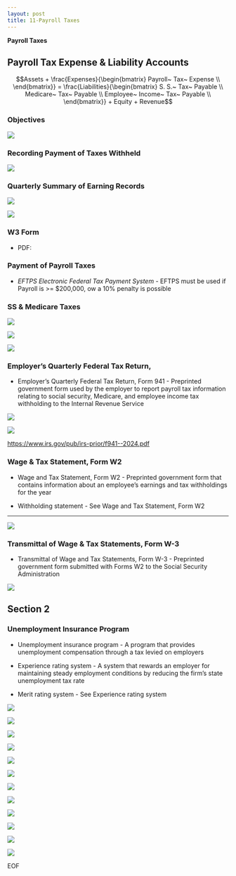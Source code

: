 ```yaml
---
layout: post
title: 11-Payroll Taxes
--- 
```



**Payroll Taxes**

## Payroll Tax Expense & Liability Accounts

$$Assets + \frac{Expenses}{\begin{bmatrix}
Payroll~ Tax~ Expense \\
\end{bmatrix}} = \frac{Liabilities}{\begin{bmatrix}
S. S.~ Tax~ Payable \\
Medicare~ Tax~ Payable \\
Employee~ Income~ Tax~ Payable \\
\end{bmatrix}} + Equity + Revenue$$



### Objectives

![](/assets/mc-graw-accounting-course/chap11.payroll.taxes/1.objectives.png)


### Recording Payment of Taxes Withheld

![](/assets/mc-graw-accounting-course/chap11.payroll.taxes/6.ledger.4.ss.medicare.tax.png)

### Quarterly Summary of Earning Records

![](/assets/mc-graw-accounting-course/chap11.payroll.taxes/7.ledger.example.taxes.payable.png)


![](/assets/mc-graw-accounting-course/chap11.payroll.taxes/8.earning.records.png)


### W3 Form

- PDF: [](https://www.irs.gov/pub/irs-pdf/iw2w3.pdf)


### Payment of Payroll Taxes

- *EFTPS Electronic Federal Tax Payment System* - EFTPS must be used if Payroll is >= $200,000, ow a 10% penalty is possible

<!--
![](/assets/mc-graw-accounting-course/chap11.payroll.taxes/2.aca.provisions.png)
-->

### SS & Medicare Taxes

![](/assets/mc-graw-accounting-course/chap11.payroll.taxes/3.calculating.tax.liability.png)

![](/assets/mc-graw-accounting-course/chap11.payroll.taxes/4.tax.liability.png)



![](/assets/mc-graw-accounting-course/chap11.payroll.taxes/5.tax.accts.dr.cr.png)


### Employer’s Quarterly Federal Tax Return, 

- Employer’s Quarterly Federal Tax Return, Form 941 - Preprinted government form used by the employer to report payroll tax information relating to social security, Medicare, and employee income tax withholding to the Internal Revenue Service


![](/assets/mc-graw-accounting-course/chap11.payroll.taxes/9.company.wide.tax.and.pay.schedule.png)

![](/assets/mc-graw-accounting-course/chap11.payroll.taxes/10.when.to.file.png)

https://www.irs.gov/pub/irs-prior/f941--2024.pdf


### Wage & Tax Statement, Form W2

- Wage and Tax Statement, Form W2 - Preprinted government form that contains information about an employee’s earnings and tax withholdings for the year

- Withholding statement - See Wage and Tax Statement, Form W2

---

![](/assets/mc-graw-accounting-course/chap11.payroll.taxes/11.quarters.png)


### Transmittal of Wage & Tax Statements, Form W-3

- Transmittal of Wage and Tax Statements, Form W-3 - Preprinted government form submitted with Forms W2 to the Social Security Administration


![](/assets/mc-graw-accounting-course/chap11.payroll.taxes/12.w2.form.requirements.png)


## Section 2


### Unemployment Insurance Program

- Unemployment insurance program - A program that provides unemployment compensation through a tax levied on employers

- Experience rating system - A system that rewards an employer for maintaining steady employment conditions by reducing the firm’s state unemployment tax rate


- Merit rating system - See Experience rating system

![](/assets/mc-graw-accounting-course/chap11.payroll.taxes/computing.unemployment.taxes.png)

![](/assets/mc-graw-accounting-course/chap11.payroll.taxes/reporting.quarter.unemployment.taxes.png)


![](/assets/mc-graw-accounting-course/chap11.payroll.taxes/futa3.png)

![](/assets/mc-graw-accounting-course/chap11.payroll.taxes/Screenshot%20from%202024-04-22%2017-05-35.png)

![](/assets/mc-graw-accounting-course/chap11.payroll.taxes/Screenshot%20from%202024-04-22%2017-09-02.png)

![](/assets/mc-graw-accounting-course/chap11.payroll.taxes/Screenshot%20from%202024-04-22%2017-12-54.png)


![](/assets/mc-graw-accounting-course/chap11.payroll.taxes/Screenshot%20from%202024-04-22%2017-15-58.png)

![](/assets/mc-graw-accounting-course/chap11.payroll.taxes/Screenshot%20from%202024-04-22%2017-16-40.png)

![](/assets/mc-graw-accounting-course/chap11.payroll.taxes/Screenshot%20from%202024-04-22%2017-17-41.png)

![](/assets/mc-graw-accounting-course/chap11.payroll.taxes/tax.table.png)




![](/assets/mc-graw-accounting-course/chap11.payroll.taxes/13.w2.info.png)

![](/assets/mc-graw-accounting-course/chap11.payroll.taxes/14.w3.info.png)




<!--

---

# NOT NEEDED

### Questions

![](/assets/mc-graw-accounting-course/chap11.payroll.taxes/chap11.section1.q.png)

---

### Terms

![](/assets/mc-graw-accounting-course/chap11.payroll.taxes/terms1.png)


- Experience rating system: Adjusts insurance premiums based on a company's past history of claims (fewer claims = lower premiums).

- Merit rating system: Rewards individual employees with lower insurance premiums based on their safety record or performance.

- Transmittal of Wage and Tax Statements, Form W3: An employer's form used to send copies of Form W2 (Wage and Tax Statement) to the Social Security Administration.

- Unemployment insurance program: Government-funded program that provides temporary financial assistance to qualified workers who lose their jobs through no fault of their own.

- Wage and Tax Statement, Form W2: An annual form employers send to employees summarizing their wages, taxes withheld, and other earnings information for tax filing purposes.

- Withholding statement: A document showing the amount of tax withheld from an employee's paycheck throughout the year (often synonymous with Form W2).

- Back period: Refers to a previous pay period or tax year for which tax filings or payments were missed or need to be adjusted.

-->

EOF